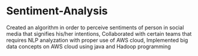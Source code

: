 # Sentiment-Analysis
Created an algorithm in order to perceive sentiments of person in social media that signifies his/her intentions, Collaborated with certain teams that requires NLP analyzation with proper use of AWS cloud, Implemented big data concepts on AWS cloud using java and Hadoop programming
